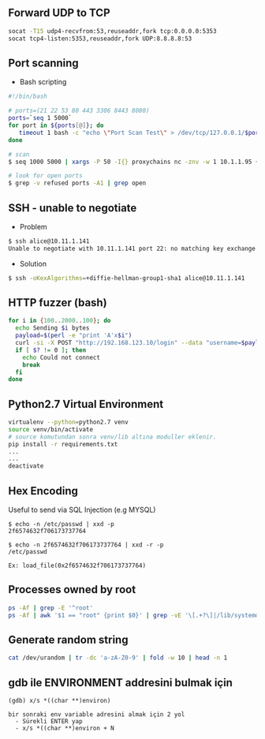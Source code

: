 ## Forward UDP to TCP
```bash
socat -T15 udp4-recvfrom:53,reuseaddr,fork tcp:0.0.0.0:5353
socat tcp4-listen:5353,reuseaddr,fork UDP:8.8.8.8:53
```

## Port scanning
- Bash scripting

```bash
#!/bin/bash

# ports=(21 22 53 80 443 3306 8443 8080)
ports=`seq 1 5000`
for port in ${ports[@]}; do
   timeout 1 bash -c "echo \"Port Scan Test\" > /dev/tcp/127.0.0.1/$port && echo $port is open" 2>/dev/null
done
```

```bash
# scan
$ seq 1000 5000 | xargs -P 50 -I{} proxychains nc -znv -w 1 10.1.1.95 {} 2>&1 | tee -a ports

# look for open ports
$ grep -v refused ports -A1 | grep open
```

## SSH - unable to negotiate
- Problem
```bash
$ ssh alice@10.11.1.141
Unable to negotiate with 10.11.1.141 port 22: no matching key exchange method found. Their offer: diffie-hellman-group-exchange-sha1,diffie-hellman-group14-sha1,diffie-hellman-group1-sha1
```

- Solution
```bash
$ ssh -oKexAlgorithms=+diffie-hellman-group1-sha1 alice@10.11.1.141
```

## HTTP fuzzer (bash)
```bash
for i in {100..2000..100}; do
  echo Sending $i bytes
  payload=$(perl -e "print 'A'x$i")
  curl -si -X POST "http://192.168.123.10/login" --data "username=$payload&password=BBBB" --connect-timeout 1 > /dev/null
  if [ $? != 0 ]; then
    echo Could not connect
	break
  fi
done
```

## Python2.7 Virtual Environment
```bash
virtualenv --python=python2.7 venv
source venv/bin/activate
# source komutundan sonra venv/lib altına moduller eklenir.
pip install -r requirements.txt
...
...
deactivate
```

## Hex Encoding
Useful to send via SQL Injection (e.g MYSQL)
```
$ echo -n /etc/passwd | xxd -p
2f6574632f706173737764

$ echo -n 2f6574632f706173737764 | xxd -r -p
/etc/passwd

Ex: load_file(0x2f6574632f706173737764)
```

## Processes owned by root
```bash
ps -Af | grep -E '^root'
ps -Af | awk '$1 == "root" {print $0}' | grep -vE '\[.+?\]|/lib/systemd/'
```

## Generate random string
```bash
cat /dev/urandom | tr -dc 'a-zA-Z0-9' | fold -w 10 | head -n 1
```

## gdb ile ENVIRONMENT addresini bulmak için

```
(gdb) x/s *((char **)environ)

bir sonraki env variable adresini almak için 2 yol
  - Sürekli ENTER yap
  - x/s *((char **)environ + N
```
